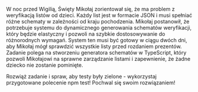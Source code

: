 W noc przed Wigilią, Święty Mikołaj zorientował się, że ma problem z weryfikacją listów od dzieci. Każdy list jest w formacie JSON i musi spełniać różne schematy w zależności od kraju pochodzenia. Mikołaj postanowił, że potrzebuje systemu do dynamicznego generowania schematów weryfikacji, który będzie elastyczny i pozwoli na szybkie dostosowywanie do różnorodnych wymagań. System ten musi być gotowy w ciągu dwóch dni, aby Mikołaj mógł sprawdzić wszystkie listy przed rozdaniem prezentów. Zadanie polega na stworzeniu generatora schematów w TypeScript, który pozwoli Mikołajowi na sprawne zarządzanie listami i zapewnienie, że żadne dziecko nie zostanie pominięte.

Rozwiąż zadanie i spraw, aby testy były zielone - wykorzystaj przygotowane polecenie npm test! Pochwal się swoim rozwiązaniem!